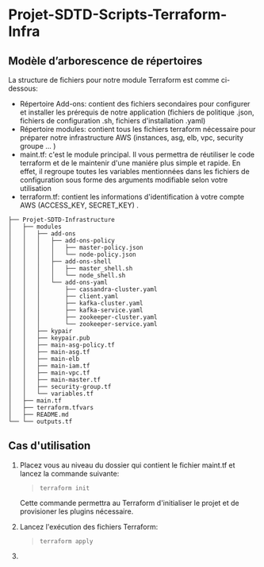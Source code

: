 
# Projet-SDTD-Scripts-Terraform-Infra

## Modèle d’arborescence de répertoires

La structure de fichiers pour notre module Terraform est comme ci-dessous:

- Répertoire Add-ons: contient des fichiers secondaires pour configurer et installer les prérequis de notre application (fichiers de politique .json, fichiers de configuration .sh, fichiers d'installation .yaml)
- Répertoire modules: contient tous les fichiers terraform nécessaire pour préparer notre infrastructure AWS (instances, asg, elb, vpc, security groupe ... )
- maint.tf: c'est le module principal. Il vous permettra de réutiliser le code terraform et de le maintenir d'une maniére plus simple et rapide. En effet,  il regroupe toutes les variables mentionnées dans les fichiers de configuration sous forme des arguments modifiable selon votre utilisation
- terraform.tf: contient les informations d'identification à votre compte AWS (ACCESS_KEY, SECRET_KEY) .
```
├── Projet-SDTD-Infrastructure
│   ├── modules
│   │   ├── add-ons
│   │   │   ├── add-ons-policy
│   │   │   │   ├── master-policy.json
│   │   │   │   └── node-policy.json
│   │   │   ├── add-ons-shell
│   │   │   │   ├── master_shell.sh
│   │   │   │   └── node_shell.sh
│   │   │   └── add-ons-yaml
│   │   │       ├── cassandra-cluster.yaml
│   │   │       ├── client.yaml
│   │   │       ├── kafka-cluster.yaml
│   │   │       ├── kafka-service.yaml
│   │   │       ├── zookeeper-cluster.yaml
│   │   │       └── zookeeper-service.yaml
│   │   ├── kypair
│   │   ├── keypair.pub
│   │   ├── main-asg-policy.tf
│   │   ├── main-asg.tf
│   │   ├── main-elb
│   │   ├── main-iam.tf
│   │   ├── main-vpc.tf
│   │   ├── main-master.tf
│   │   ├── security-group.tf
│   │   └── variables.tf
│   ├── main.tf
│   ├── terraform.tfvars
│   ├── README.md
└── └── outputs.tf
```
## Cas d'utilisation
1. Placez vous au niveau du dossier qui contient le fichier maint.tf et lancez la commande suivante:
    >```terraform init```

    Cette commande permettra au Terraform d'initialiser le projet et de provisioner les plugins nécessaire.

2. Lancez l'exécution des fichiers Terraform:
   > ```terraform apply```

3. 